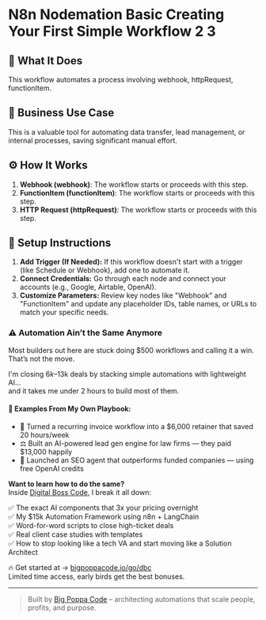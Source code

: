 # N8n Nodemation Basic Creating Your First Simple Workflow 2 3

## 🚀 What It Does
This workflow automates a process involving webhook, httpRequest, functionItem.

## 💼 Business Use Case
This is a valuable tool for automating data transfer, lead management, or internal processes, saving significant manual effort.

## ⚙️ How It Works
1. **Webhook (webhook)**: The workflow starts or proceeds with this step.
2. **FunctionItem (functionItem)**: The workflow starts or proceeds with this step.
3. **HTTP Request (httpRequest)**: The workflow starts or proceeds with this step.

## 🔧 Setup Instructions
1. **Add Trigger (If Needed):** If this workflow doesn't start with a trigger (like Schedule or Webhook), add one to automate it.
2. **Connect Credentials:** Go through each node and connect your accounts (e.g., Google, Airtable, OpenAI).
3. **Customize Parameters:** Review key nodes like "Webhook" and "FunctionItem" and update any placeholder IDs, table names, or URLs to match your specific needs.

### ⚠️ Automation Ain’t the Same Anymore

Most builders out here are stuck doing $500 workflows and calling it a win.  
That’s not the move.  

I'm closing $6k–$13k deals by stacking simple automations with lightweight AI...  
and it takes me under 2 hours to build most of them.

#### 🧠 Examples From My Own Playbook:
- 🔁 Turned a recurring invoice workflow into a $6,000 retainer that saved 20 hours/week  
- ⚖️ Built an AI-powered lead gen engine for law firms — they paid $13,000 happily  
- 🚀 Launched an SEO agent that outperforms funded companies — using free OpenAI credits  

**Want to learn how to do the same?**  
Inside [Digital Boss Code](https://bigpoppacode.io/go/dbc), I break it all down:

✅ The exact AI components that 3x your pricing overnight  
✅ My $15k Automation Framework using n8n + LangChain  
✅ Word-for-word scripts to close high-ticket deals  
✅ Real client case studies with templates  
✅ How to stop looking like a tech VA and start moving like a Solution Architect  

🔥 Get started at → [bigpoppacode.io/go/dbc](https://bigpoppacode.io/go/dbc)  
Limited time access, early birds get the best bonuses.

---

> Built by [Big Poppa Code](https://bigpoppacode.io) – architecting automations that scale people, profits, and purpose.

